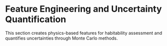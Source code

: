 # Feature Engineering and Uncertainty Quantification

This section creates physics-based features for habitability assessment and quantifies uncertainties through Monte Carlo methods.